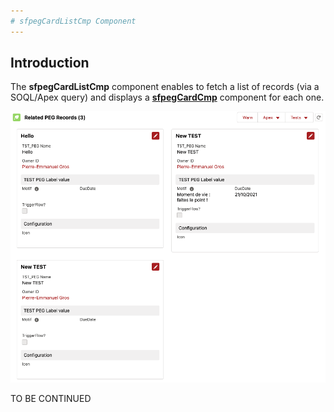 ```yaml
---
# sfpegCardListCmp Component
---
```


## Introduction

The **sfpegCardListCmp** component enables to fetch a list of records
(via a SOQL/Apex query) and displays a **[sfpegCardCmp](/help/sfpegCardCmp.md)** 
component for each one.

![Cards List!](/media/sfpegCardList.png) 

TO BE CONTINUED